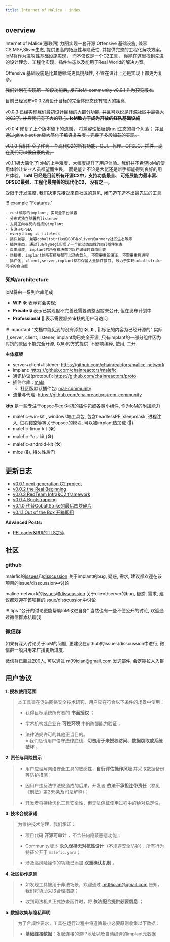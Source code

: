 ```yaml
---
title: Internet of Malice · index
---
```

## overview 

Internet of Malice(恶联网) 力图实现一套开源 Offensive 基础设施, 兼容CS,MSF,Sliver生态, 提供更高的拓展性与隐蔽性, 并提供完整的工程化解决方案。 IoM将作为进攻性基础设施实现， 而不仅仅是一个C2工具， 你能在这里找到先进的设计理念、工程化实现、插件生态以及能用于Real World的解决方案。

 Offensive 基础设施是比其他领域更具挑战性, 不管在设计上还是实现上都更为复杂。

~~我们计划在实现第一阶段功能后, 发布IoM-community v0.0.1 作为预览版本.~~

~~目前已经发布v0.0.2离设计目标的完全体形态还有较大的距离.~~ 

~~v0.0.3 已经实现我们最初设计目标的大部分功能, 并且可以说是开源社区中最强大的C2了. 并且我们有了大的野心. **IoM致力于成为开放的红队基础设施**~~

~~v0.0.4 修复了上个版本留下的遗憾， 将兼容性拓展到rust生态的每个角落； 并且通过github action极大简化了编译复杂度；完善了多段加载的实现。~~ 

~~v0.1.0 我们补全了作为一个现代C2的所有功能，GUI、代理、OPSEC、插件。现在我们可以很自豪的说，~~

v0.1.1极大简化了IoM的上手难度，大幅度提升了用户体验。我们并不希望IoM的使用体验让专业人员都望而生畏， 而是能让不论是大佬还是新手都能得到良好的用户体验。
**IoM 已经是目前所有开源C2中，支持功能最全、 可拓展能力最丰富、OPSEC最强、工程化最完善的现代化C2， 没有之一。**

受限于开发进度, 我们决定先接受来自社区的意见, 闭门造车造不出最先进的工具.

!!! example "Features."

    - rust编写的implant, 实现全平台兼容
    - 分布式独立部署的listener
    - 支持正向与反向链接的implant
    - 专注于OPSEC
    - everything is fileless
    - 插件兼容, 兼容cobaltstrike的BOF与sliver的armory社区生态等等
    - 插件生态, 通过lua与yaegi实现了一个能动态加载的mal插件生态
    - 自由组装, implant的所有模块都可以在编译时自由组装
    - 热插拔, implant的所有模块都可以动态载入, 不需要重新编译, 不需要重启进程
    - 插件化, client,server,implant都将保留大量插件接口, 致力于实现cobaltstrike同样的自由度


### 架构/architecture

IoM将由一系列仓库组成

- **WIP** 🛠️ 表示将会实现; 
- **Private** 🔒 表示已实现但不完善还需要调整因暂未公开, 但在发布计划中
- **Professional** 👤 表示需要额外审核的用户可访问


!!! important "文档中能见到的没有添加 🛠️, 🔒 ,  👤 标记的内容为已经开源的"
	实际上server, client, listener, implant均已完全开源, 只有implant的一部分组件因为对抗的原因不能完全开源, 以lib的方式提供. 不影响编译, 使用, 二开.

**主体框架**

* server+client+listener: https://github.com/chainreactors/malice-network
* implant: https://github.com/chainreactors/malefic
* 通讯协议(protobuf): https://github.com/chainreactors/proto
* 插件仓库 : [mals](https://github.com/chainreactors/mals)
	* 社区版默认插件包: [mal-community](https://github.com/chainreactors/mal-community)
* 流量与代理: https://github.com/chainreactors/rem-community 

**kits**
是一些专注于opsec与edr对抗的插件包或各类小组件, 作为IoM的附加能力

* malefic-win-kit , windows端工具包, 包含headlessPE, sleepmask, 进程注入, 进程镂空等等关于opsec的模块, 可以被implant热加载 (👤)
* malefic-linux-kit (🛠️)
* malefic-*os-kit (🛠️)
* malefic-android-kit (🛠️)
* mice (🔒), 持久性后门

## 更新日志

- [v0.0.1 next generation C2 project](/blog/2024/08/16/IoM_introduce/)
- [v0.0.2 the Real Beginning](/blog/2024/09/23/IoM_v0.0.2/)
- [v0.0.3 RedTeam Infra&C2 framework](/blog/2024/11/20/IoM_v0.0.3/)
- [v0.0.4 Bootstrapping](/blog/2025/01/02/IoM_v0.0.4/)
- [v0.1.0 代替CobaltStrike的最后四块碎片](/blog/2025/04/14/IoM_v0.1.0/)
- [v0.1.1 Out of the Box 开箱即用](/blog/2025/07/09/IoM_v0.1.1/)

**Advanced Posts:**

- [PELoader&RDI的TLS之殇](/blog/2025/01/07/IoM_advanced_TLS/)
## 社区

### github

malefic的[issues](https://github.com/chainreactors/malefic/issues)和[disscussion](https://github.com/chainreactors/malefic/discussions) 关于implant的bug, 疑惑, 需求, 建议都欢迎在该项目的issue/disscussion中讨论

malice-network的[issues](https://github.com/chainreactors/malice-network/issues)和[disscussion](https://github.com/chainreactors/malice-network/discussions) 关于client/server的bug, 疑惑, 需求, 建议都欢迎在该项目的issue/disscussion中讨论

!!! tips "公开的讨论更能帮助IoM改进自身"
	当然也有一些不便公开的讨论, 欢迎通过微信群添私聊我

### 微信群

如果有深入讨论关于IoM的问题, 更建议在github的issues/disscussion中进行, 微信群一般只用来广播更新进度. 

微信群已超过200人, 可以通过 m09ician@gmail.com 发送邮件, 会定期拉人入群
## 用户协议

**1. 授权使用范围**

> 本工具旨在促进网络安全技术研究，用户应在符合以下条件的场景中使用：
> 
> - 获得目标系统所有者的 **书面授权** ；
>     
> - 学术机构或企业在 **可控环境** 中的防御能力验证；
>     
> - 法律法规许可的其他正当目的。  
>     ※ 我们恳请用户恪守法律底线，**切勿用于未授权访问、数据窃取或系统破坏** 。
>     

**2. 责任与风险提示**

> - 用户应理解网络安全工具的敏感性，**自行评估操作风险** 并采取数据备份等防护措施；
>     
> - 因用户违反法律法规造成的后果，开发者 **依法不承担连带责任**（参见《刑法》第285条及司法解释）；
>     
> - 开发者将持续优化工具安全性，但无法保证使用过程中的绝对稳定性。
>     

**3. 技术合规承诺**

> 为维护技术伦理，我们承诺：
> 
> - 项目代码 **开源可审计** ，不含任何隐蔽恶意功能；
>     
> - Community版本 **永久保持无对抗性设计**（不规避安全防护），所有行为特征公开于 `malefic.yara`；
>     
> - 涉及高风险操作的功能已添加 **双重确认机制** 。
>     

**4. 社区协作原则**

> - 如发现工具被用于非法场景，欢迎通过 [m09ician@gmail.com](https://mailto:m09ician@gmail.com/) 告知，我们将协助采取合理措施；
>     
> - 收到司法机关正式协查函件时，将 **依法配合提供必要信息** ；
>


**5. 数据收集与隐私声明**

> 为了合规性要求，工具在运行过程中将遵循最小必要原则收集以下数据：
> 
> - **基础连接数据**：发起连接的源IP地址以及自动编译的implant元数据
>     
